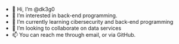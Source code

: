 - 👋 Hi, I’m @dk3g0
- 👀 I’m interested in back-end programming.
- 🌱 I’m currently learning cibersecurity and back-end programming
- 💞️ I’m looking to collaborate on data services
- 📫 You can reach me through email, or via GitHub.
